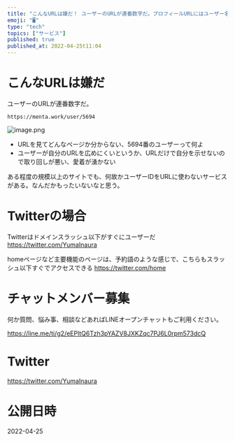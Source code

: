 ```yaml
---
title: "こんなURLは嫌だ！ ユーザーのURLが連番数字だ。プロフィールURLにはユーザー名を使おう。"
emoji: "🖥"
type: "tech"
topics: ["サービス"]
published: true
published_at: 2022-04-25t11:04
---
```


# こんなURLは嫌だ

ユーザーのURLが連番数字だ。


`https://menta.work/user/5694`

![image.png](https://qiita-image-store.s3.ap-northeast-1.amazonaws.com/0/89618/4b158b33-46a6-600c-8f63-3fbe1a4a62ef.png)


- URLを見てどんなページか分からない、5694番のユーザーって何よ
- ユーザーが自分のURLを広めにくいというか、URLだけで自分を示せないので取り回しが悪い、愛着が湧かない

ある程度の規模以上のサイトでも、何故かユーザーIDをURLに使わないサービスがある。なんだかもったいないなと思う。

# Twitterの場合

Twitterはドメインスラッシュ以下がすぐにユーザーだ
https://twitter.com/YumaInaura

homeページなど主要機能のページは、予約語のような感じで、こちらもスラッシュ以下すぐでアクセスできる
https://twitter.com/home











<!-- Update From Qiita API -->

# チャットメンバー募集


何か質問、悩み事、相談などあればLINEオープンチャットもご利用ください。

https://line.me/ti/g2/eEPltQ6Tzh3pYAZV8JXKZqc7PJ6L0rpm573dcQ





# Twitter


https://twitter.com/YumaInaura


<!-- Update From Qiita API -->



# 公開日時

2022-04-25
